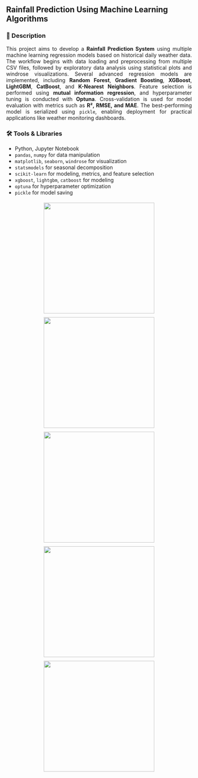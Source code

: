 ## Rainfall Prediction Using Machine Learning Algorithms

### 📄 Description
<div align="justify">

This project aims to develop a **Rainfall Prediction System** using multiple machine learning regression models based on historical daily weather data. The workflow begins with data loading and preprocessing from multiple CSV files, followed by exploratory data analysis using statistical plots and windrose visualizations. Several advanced regression models are implemented, including **Random Forest**, **Gradient Boosting**, **XGBoost**, **LightGBM**, **CatBoost**, and **K-Nearest Neighbors**. Feature selection is performed using **mutual information regression**, and hyperparameter tuning is conducted with **Optuna**. Cross-validation is used for model evaluation with metrics such as **R², RMSE, and MAE**. The best-performing model is serialized using `pickle`, enabling deployment for practical applications like weather monitoring dashboards.

</div>

### 🛠 Tools & Libraries
- Python, Jupyter Notebook
- `pandas`, `numpy` for data manipulation  
- `matplotlib`, `seaborn`, `windrose` for visualization
- `statsmodels` for seasonal decomposition  
- `scikit-learn` for modeling, metrics, and feature selection  
- `xgboost`, `lightgbm`, `catboost` for modeling
- `optuna` for hyperparameter optimization  
- `pickle` for model saving


<div align="center">
  <img src="https://github.com/user-attachments/assets/6efee9cd-48ee-451e-9fab-ad24035463b9" height="300" style="display:inline-block; margin: 5px;" />
  <img src="https://github.com/user-attachments/assets/bbf9b8d5-24da-4cfb-b197-26193bacc72a" height="300" style="display:inline-block; margin: 5px;" />
  <img src="https://github.com/user-attachments/assets/5f6425ca-65de-4402-aabc-0d1dbbff4fa3" height="300" style="display:inline-block; margin: 5px;" /><br/>
  <img src="https://github.com/user-attachments/assets/ff38c2d3-98ce-4944-bb4f-09938df4a7a6" height="300" style="display:inline-block; margin: 5px;" />
  <img src="https://github.com/user-attachments/assets/a9bc9581-56ee-43e0-846e-ab6bb56f753f" height="300" style="display:inline-block; margin: 5px;" />
</div>
